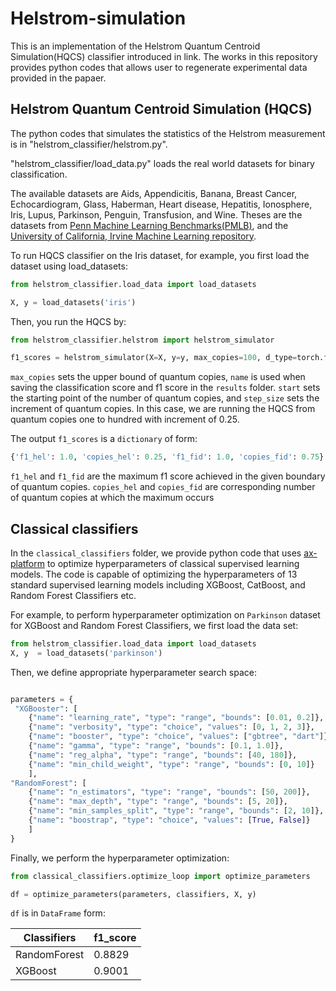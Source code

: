 # Helstrom-simulation

This is an implementation of the Helstrom Quantum Centroid Simulation(HQCS) classifier introduced in link.
The works in this repository provides python codes that allows user to regenerate experimental data provided in the papaer.

## Helstrom Quantum Centroid Simulation (HQCS)

The python codes that simulates the statistics of the Helstrom measurement is in "helstrom_classifier/helstrom.py". 

"helstrom_classifier/load_data.py" loads the real world datasets for binary classification.

The available datasets are Aids, Appendicitis, Banana, Breast Cancer, Echocardiogram, Glass, Haberman, Heart disease, Hepatitis, Ionosphere, Iris, Lupus, Parkinson, Penguin, Transfusion, and Wine. Theses are the datasets from [Penn Machine Learning Benchmarks(PMLB)][1], and the [University of California, Irvine Machine Learning repository][2].

To run HQCS classifier on the Iris dataset, for example, you first load the dataset using load_datasets:

```python
from helstrom_classifier.load_data import load_datasets

X, y = load_datasets('iris')
```

Then, you run the HQCS by:

```python
from helstrom_classifier.helstrom import helstrom_simulator

f1_scores = helstrom_simulator(X=X, y=y, max_copies=100, d_type=torch.float64, name='iris', start=1, step_size=0.25)
```

`max_copies` sets the upper bound of quantum copies, `name` is used when saving the classification score and f1 score in the `results` folder. `start` sets the starting point of the number of quantum copies, and `step_size` sets the increment of quantum copies. In this case, we are running the HQCS from quantum copies one to hundred with increment of 0.25.

The output `f1_scores` is a `dictionary` of form:
```python
{'f1_hel': 1.0, 'copies_hel': 0.25, 'f1_fid': 1.0, 'copies_fid': 0.75}
```
`f1_hel` and `f1_fid` are the maximum f1 score achieved in the given boundary of quantum copies.
`copies_hel` and `copies_fid` are corresponding number of quantum copies at which the maximum occurs

## Classical classifiers

In the `classical_classifiers` folder, we provide python code that uses  [ax-platform][3] to optimize hyperparameters of classical supervised learning models. The code is capable of optimizing the hyperparameters of 13 standard supervised learning models including XGBoost, CatBoost, and Random Forest Classifiers etc.

For example, to perform hyperparameter optimization on `Parkinson` dataset for XGBoost and Random Forest Classifiers, we first load the data set:

```python
from helstrom_classifier.load_data import load_datasets
X, y  = load_datasets('parkinson')
```
Then, we define appropriate hyperparameter search space:
```python

parameters = {
 "XGBooster": [
    {"name": "learning_rate", "type": "range", "bounds": [0.01, 0.2]},
    {"name": "verbosity", "type": "choice", "values": [0, 1, 2, 3]},
    {"name": "booster", "type": "choice", "values": ["gbtree", "dart"]},
    {"name": "gamma", "type": "range", "bounds": [0.1, 1.0]},
    {"name": "reg_alpha", "type": "range", "bounds": [40, 180]},
    {"name": "min_child_weight", "type": "range", "bounds": [0, 10]}
    ],
"RandomForest": [
    {"name": "n_estimators", "type": "range", "bounds": [50, 200]},
    {"name": "max_depth", "type": "range", "bounds": [5, 20]},
    {"name": "min_samples_split", "type": "range", "bounds": [2, 10]},
    {"name": "boostrap", "type": "choice", "values": [True, False]}
    ]
}

```
Finally, we perform the hyperparameter optimization:
```python
from classical_classifiers.optimize_loop import optimize_parameters

df = optimize_parameters(parameters, classifiers, X, y)

```
`df` is in `DataFrame` form:

| Classifiers| f1_score |
| -------- | -------- | 
| RandomForest   | 0.8829  | 
| XGBoost    | 0.9001   | 





[1]: https://arxiv.org/abs/2012.00058
[2]: https://archive.ics.uci.edu/about
[3]: https://ax.dev/
